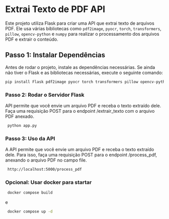 # Extrai Texto de PDF API

Este projeto utiliza Flask para criar uma API que extrai texto de arquivos PDF. Ele usa várias bibliotecas como `pdf2image`, `pyocr`, `torch`, `transformers`, `pillow`, `opencv-python` e `numpy` para realizar o processamento dos arquivos PDF e extrair o conteúdo.

## Passo 1: Instalar Dependências

Antes de rodar o projeto, instale as dependências necessárias. Se ainda não tiver o Flask e as bibliotecas necessárias, execute o seguinte comando:

```bash
pip install Flask pdf2image pyocr torch transformers pillow opencv-python numpy
```

### Passo 2: Rodar o Servidor Flask

API permite que você envie um arquivo PDF e receba o texto extraído dele. Faça uma requisição POST para o endpoint /extrair_texto com o arquivo PDF anexado.

```bash
 python app.py
```

### Passo 3: Uso da API

A API permite que você envie um arquivo PDF e receba o texto extraído dele. Para isso, faça uma requisição POST para o endpoint /process_pdf, anexando o arquivo PDF no campo file.

```bash
 http://localhost:5000/process_pdf
```

### Opcional: Usar docker para startar

```bash
 docker compose build
```

e

```bash
 docker compose up -d
```
